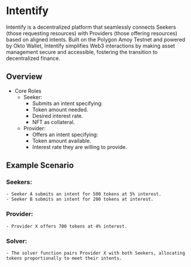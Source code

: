 # Intentify

Intentify is a decentralized platform that seamlessly connects Seekers (those requesting resources) with Providers (those offering resources) based on aligned intents. 
Built on the Polygon Amoy Testnet and powered by Okto Wallet, Intentify simplifies Web3 interactions by making asset management secure and accessible, fostering the transition to decentralized finance.

## Overview
- Core Roles
    - Seeker:
        - Submits an intent specifying:
        - Token amount needed.
        - Desired interest rate.
        - NFT as collateral.
    - Provider:
        - Offers an intent specifying:
        - Token amount available.
        - Interest rate they are willing to provide.

## Example Scenario
### Seekers:
    - Seeker A submits an intent for 500 tokens at 5% interest.
    - Seeker B submits an intent for 200 tokens at interest.

### Provider:
    - Provider X offers 700 tokens at 4% interest.

### Solver:
    - The solver function pairs Provider X with both Seekers, allocating tokens proportionally to meet their intents.   
